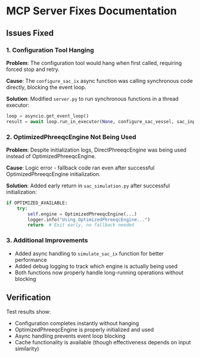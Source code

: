 # MCP Server Fixes Documentation

## Issues Fixed

### 1. Configuration Tool Hanging
**Problem**: The configuration tool would hang when first called, requiring forced stop and retry.

**Cause**: The `configure_sac_ix` async function was calling synchronous code directly, blocking the event loop.

**Solution**: Modified `server.py` to run synchronous functions in a thread executor:
```python
loop = asyncio.get_event_loop()
result = await loop.run_in_executor(None, configure_sac_vessel, sac_input)
```

### 2. OptimizedPhreeqcEngine Not Being Used
**Problem**: Despite initialization logs, DirectPhreeqcEngine was being used instead of OptimizedPhreeqcEngine.

**Cause**: Logic error - fallback code ran even after successful OptimizedPhreeqcEngine initialization.

**Solution**: Added early return in `sac_simulation.py` after successful initialization:
```python
if OPTIMIZED_AVAILABLE:
    try:
        self.engine = OptimizedPhreeqcEngine(...)
        logger.info("Using OptimizedPhreeqcEngine...")
        return  # Exit early, no fallback needed
```

### 3. Additional Improvements
- Added async handling to `simulate_sac_ix` function for better performance
- Added debug logging to track which engine is actually being used
- Both functions now properly handle long-running operations without blocking

## Verification
Test results show:
- Configuration completes instantly without hanging
- OptimizedPhreeqcEngine is properly initialized and used
- Async handling prevents event loop blocking
- Cache functionality is available (though effectiveness depends on input similarity)